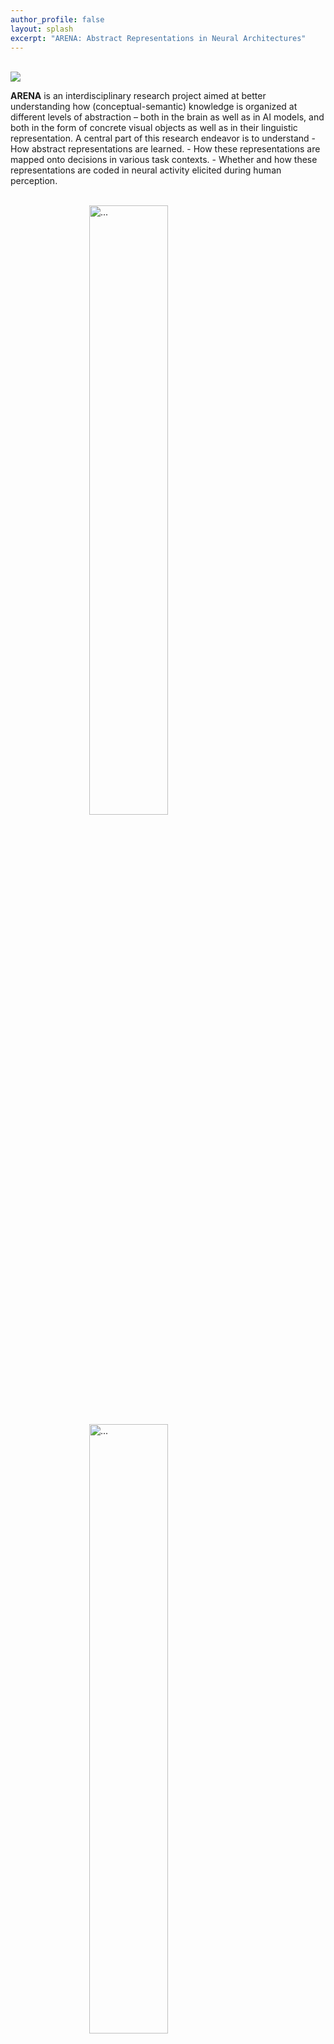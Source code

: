 ```yaml
---
author_profile: false
layout: splash
excerpt: "ARENA: Abstract Representations in Neural Architectures"
---
```


<style>
.carousel-item img {
    width: 50%; /* Adjust as needed */
    height: auto; /* Maintain aspect ratio */
    display: block; /* Center the image horizontally */
    margin: 0 auto; /* Center the image vertically */
}
</style>
<script src="https://code.jquery.com/jquery-3.3.1.slim.min.js"></script>
<script src="https://stackpath.bootstrapcdn.com/bootstrap/4.3.1/js/bootstrap.min.js"></script>

<div class="row justify-content-center">
  <div class="col-sm-7" >
    <br>
    <div class="image">
      <img src="{{ site.url }}{{ site.baseurl }}/images/logopic/ARENA_text.jpg" style="max-width: 300px;align: left">
    </div>
    <p><b>ARENA</b> is an interdisciplinary research project aimed at better understanding how (conceptual-semantic) knowledge is organized at different levels of abstraction – both in the brain as well as in AI models, and both in the form of concrete visual objects as well as in their linguistic representation. A central part of this research endeavor is to understand
    - How abstract representations are learned.
    - How these representations are mapped onto decisions in various task contexts.
    - Whether and how these representations are coded in neural activity elicited during human perception.</p>
    <br>
    <div id="carouselExample" class="carousel slide">
      <div class="carousel-inner">
        <div class="carousel-item active">
          <img src="{{ site.url }}{{ site.baseurl }}/assets/images/slider7001400/slider01.jpg" class="d-block w-100" style="max-width: 400px" alt="...">
        </div>
        <div class="carousel-item">
          <img src="{{ site.url }}{{ site.baseurl }}/assets/images/slider7001400/slider02.png" class="d-block w-100" style="max-width: 400px" alt="...">
        </div>
        <div class="carousel-item">
          <img src="{{ site.url }}{{ site.baseurl }}/assets/images/slider7001400/slider03.png" class="d-block w-100" style="max-width: 400px" alt="...">
        </div>
      </div>
      <button class="carousel-control-prev" type="button" data-bs-target="#carouselExample" data-bs-slide="prev">
        <span class="carousel-control-prev-icon" aria-hidden="true"></span>
        <span class="visually-hidden">Previous</span>
      </button>
      <button class="carousel-control-next" type="button" data-bs-target="#carouselExample" data-bs-slide="next">
        <span class="carousel-control-next-icon" aria-hidden="true"></span>
        <span class="visually-hidden">Next</span>
      </button>
    </div>
    <br><br>
    <div>
      The ARENA project is jointly carried out by researchers from <a href="https://www.goethe-university-frankfurt.de/">Goethe University Frankfurt</a>, the <a href="https://fias.institute/en/">Frankfurt Institute of Advanced Studies (FIAS)</a>, and the <a href="https://www.mpi-sws.org/">Max Planck Institute for Software Systems</a> in Saarbrücken. <br>
      <b>ARENA repository:</b> <br>
      <a href="https://zenodo.org/csommunities/arena">ARENA Zenodo Community</a> is the repository where all the publications, data, and other materials and outcomes of the ARENA projects and the unit will be accessible.
      <br>
    </div>
  </div>
  <div id="twitter" class="col-sm-3" >
    <a class="twitter-timeline" data-width="300" data-height="600" href="https://twitter.com/ARENA_ResUnit?ref_src=twsrc%5Etfw">Tweets by ARENA_ResUnit</a> <script async src="https://platform.twitter.com/widgets.js" charset="utf-8"></script> 
    <p><span class="small">To see the integrated timeline, make sure you're logged into Twitter/X.</span></p>
  </div>
</div>







